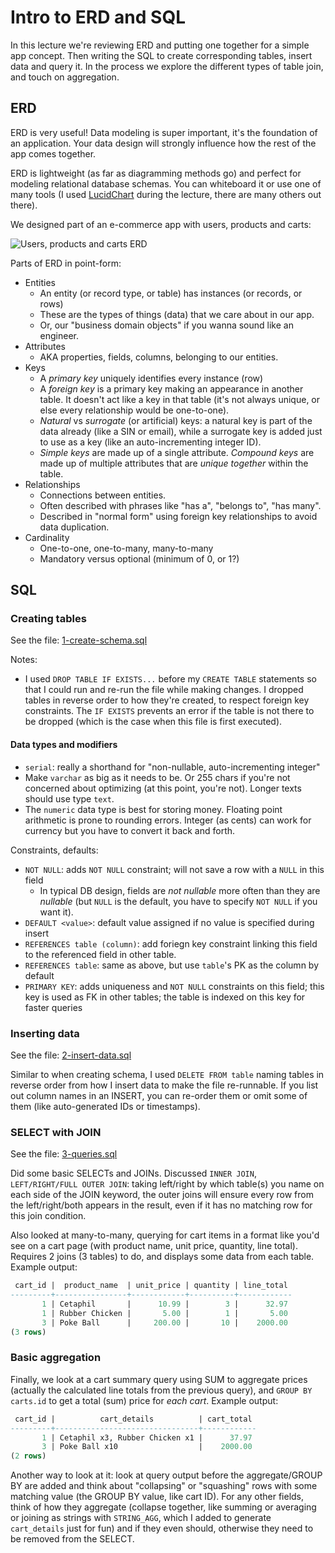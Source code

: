
# Intro to ERD and SQL

In this lecture we're reviewing ERD and putting one together for a simple app concept.
Then writing the SQL to create corresponding tables, insert data and query it. In the
process we explore the different types of table join, and touch on aggregation.


## ERD

ERD is very useful! Data modeling is super important, it's the foundation of an application.
Your data design will strongly influence how the rest of the app comes together.

ERD is lightweight (as far as diagramming methods go) and perfect for modeling relational database
schemas. You can whiteboard it or use one of many tools (I used [LucidChart](https://www.lucidchart.com/)
during the lecture, there are many others out there).

We designed part of an e-commerce app with users, products and carts:

![Users, products and carts ERD](https://raw.githubusercontent.com/vaz/lhl-lectures/sql/2017-07/erd.png)

Parts of ERD in point-form:

  - Entities
    - An entity (or record type, or table) has instances (or records, or rows)
    - These are the types of things (data) that we care about in our app.
    - Or, our "business domain objects" if you wanna sound like an engineer.
  - Attributes
    - AKA properties, fields, columns, belonging to our entities.
  - Keys
    - A *primary key* uniquely identifies every instance (row)
    - A *foreign key* is a primary key making an appearance in another table.
      It doesn't act like a key in that table (it's not always unique, or else
      every relationship would be one-to-one).
    - *Natural* vs *surrogate* (or artificial) keys: a natural key is part of
      the data already (like a SIN or email), while a surrogate key is added
      just to use as a key (like an auto-incrementing integer ID).
    - *Simple keys* are made up of a single attribute. *Compound keys* are
      made up of multiple attributes that are *unique together* within the table.
  - Relationships
    - Connections between entities.
    - Often described with phrases like "has a", "belongs to", "has many".
    - Described in "normal form" using foreign key relationships to avoid
      data duplication.
  - Cardinality
    - One-to-one, one-to-many, many-to-many
    - Mandatory versus optional (minimum of 0, or 1?)


## SQL

### Creating tables

See the file: [1-create-schema.sql](https://github.com/vaz/lhl-lectures/blob/sql/2017-07/1-create-schema.sql)

Notes:

- I used `DROP TABLE IF EXISTS...` before my `CREATE TABLE` statements
  so that I could run and re-run the file while making changes. I dropped
  tables in reverse order to how they're created, to respect foreign key
  constraints. The `IF EXISTS` prevents an error if the table is not
  there to be dropped (which is the case when this file is first executed).

#### Data types and modifiers

- `serial`: really a shorthand for "non-nullable, auto-incrementing integer"
- Make `varchar` as big as it needs to be. Or 255 chars if you're not
  concerned about optimizing (at this point, you're not).
  Longer texts should use type `text`.
- The `numeric` data type is best for storing money. Floating point arithmetic is
  prone to rounding errors.  Integer (as cents) can work for currency but you
  have to convert it back and forth.

Constraints, defaults:

- `NOT NULL`: adds `NOT NULL` constraint; will not save a row with a `NULL` in this field
  - In typical DB design, fields are *not nullable* more often than they
    are *nullable* (but `NULL` is the default, you have to specify `NOT NULL` if you want it).
- `DEFAULT <value>`: default value assigned if no value is specified during insert
- `REFERENCES table (column)`: add foriegn key constraint linking this field to the referenced
  field in other table.
- `REFERENCES table`: same as above, but use `table`'s PK as the column by default
- `PRIMARY KEY`: adds uniqueness and `NOT NULL` constraints on this field; this key is used
  as FK in other tables; the table is indexed on this key for faster queries

### Inserting data

See the file: [2-insert-data.sql](https://github.com/vaz/lhl-lectures/blob/sql/2017-07/2-insert-data.sql)

Similar to when creating schema, I used `DELETE FROM table` naming tables in reverse order from
how I insert data to make the file re-runnable. If you list out column names in an INSERT, you
can re-order them or omit some of them (like auto-generated IDs or timestamps).

### SELECT with JOIN

See the file: [3-queries.sql](https://github.com/vaz/lhl-lectures/blob/sql/2017-07/3-queries.sql)

Did some basic SELECTs and JOINs. Discussed `INNER JOIN`, `LEFT/RIGHT/FULL OUTER JOIN`: taking
left/right by which table(s) you name on each side of the JOIN keyword, the outer joins will
ensure every row from the left/right/both appears in the result, even if it has no matching row
for this join condition.

Also looked at many-to-many, querying for cart items in a format like you'd see on a cart page
(with product name, unit price, quantity, line total). Requires 2 joins (3 tables) to do, and
displays some data from each table. Example output:

```sql
 cart_id |  product_name  | unit_price | quantity | line_total
---------+----------------+------------+----------+------------
       1 | Cetaphil       |      10.99 |        3 |      32.97
       1 | Rubber Chicken |       5.00 |        1 |       5.00
       3 | Poke Ball      |     200.00 |       10 |    2000.00
(3 rows)
```

### Basic aggregation

Finally, we look at a cart summary query using SUM to aggregate prices (actually the calculated
line totals from the previous query), and `GROUP BY carts.id` to get a total (sum) price for
*each cart*. Example output:

```sql
 cart_id |          cart_details          | cart_total
---------+--------------------------------+------------
       1 | Cetaphil x3, Rubber Chicken x1 |      37.97
       3 | Poke Ball x10                  |    2000.00
(2 rows)
```

Another way to look at it: look at query output before the aggregate/GROUP BY are added and think
about "collapsing" or "squashing" rows with some matching value (the GROUP BY value, like cart ID).
For any other fields, think of how they aggregate (collapse together, like summing or averaging
or joining as strings with `STRING_AGG`, which I added to generate `cart_details` just for fun)
and if they even should, otherwise they need to be removed from the SELECT.
